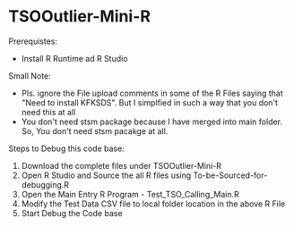 # TSOOutlier-Mini-R

Prerequistes:
 - Install R Runtime ad R Studio
 
Small Note:
  - Pls. ignore  the File upload comments in some of the R Files saying that "Need to install KFKSDS".  But I simplfied in such a way that you don't need this at all
  - You don't need stsm package because I have merged into main folder. So, You don't need stsm pacakge at all.

Steps to Debug this code base:

1) Download the complete  files under TSOOutlier-Mini-R
2) Open R Studio and Source the all R files using To-be-Sourced-for-debugging.R
3) Open the Main Entry R Program - Test_TSO_Calling_Main.R
4) Modify the Test Data CSV file to local folder location in the above R File
5) Start Debug the Code base
